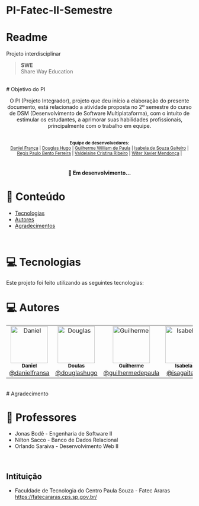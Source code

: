 # PI-Fatec-II-Semestre

# Readme
Projeto interdisciplinar


> <b>SWE</b> <br> Share Way Education

<br>
# Objetivo do PI

<p align="center">O PI (Projeto Integrador), projeto que deu início a elaboração do presente documento, está relacionado a atividade proposta no 2º semestre do curso de DSM (Desenvolvimento de Software Multiplataforma), com o intuito de estimular os estudantes, a aprimorar suas habilidades profissionais, principalmente com o trabalho em equipe.</p>
<br>


<div align="center">
  <sub><strong>Equipe de desenvolvedores: </strong> <br>
    <a href="https://github.com/danielfransa">Daniel França</a> |
    <a href="https://github.com/douglashugo">Douglas Hugo</a> |
    <a href="https://github.com/Guiiwillian">Guilherme William de Paula</a> |
    <a href="https://github.com/Isagaiteiro">Isabela de Souza Gaiteiro</a> |
    <a href="https://github.com/reginhoferreira">Regis Paulo Bento Ferreira</a> |
    <a href="https://github.com/Valdelainecristinaribeiro">Valdelaine Cristina Ribeiro</a> |
    <a href="https://github.com/witermendonca">Witer Xavier Mendonça</a> |
  </sub>
</div>

<br>
<h4 align="center"> 
	🚀 Em desenvolvimento...  
</h4>

# :pushpin: Conteúdo

- [Tecnologias](#computer-tecnologias)
- [Autores](#computer-autores)
- [Agradecimentos](#closed_book-professores)

<br>


# :computer: Tecnologias

Este projeto foi feito utilizando as seguintes tecnologias:


# :computer: Autores

<table>
  <tr>
    <td align="center">
      <a href="https://github.com/danielfransa">
        <img src="https://avatars.githubusercontent.com/u/102123924?v=4" width="100px;" alt="Daniel"/>
        <br />
        <sub>
          <b>Daniel</b>
        </sub>
       </a>
       <br />
       <a href="https://www.linkedin.com/in/danielfransa/" title="Linkedin">@danielfransa</a> 
       <br />
    </td> 
    <td align="center">
      <a href="https://github.com/douglashugo">
        <img src="https://avatars.githubusercontent.com/u/95046698?v=4" width="100px;" alt="Douglas"/>
        <br />
        <sub>
          <b>Doulas</b>
        </sub>
       </a>
       <br />
       <a href="https://www.linkedin.com/in/douglas-hugo-789358111/" title="Linkedin">@douglashugo</a>
       <br />
    </td>
     <td align="center">
      <a href="https://github.com/Guiiwillian">
        <img src="https://avatars.githubusercontent.com/u/102560517?v=4" width="100px;" alt="Guilherme"/>
        <br />
        <sub>
          <b>Guilherme</b>
        </sub>
       </a>
       <br />
       <a href="https://www.linkedin.com/in/guilherme-willian-de-paula-3421b1118/" title="Linkedin">@guilhermedepaula</a>
       <br />
    </td>
     <td align="center">
      <a href="https://github.com/Isagaiteiro">
        <img src="https://avatars.githubusercontent.com/u/97116169?v=4" width="100px;" alt="Isabela"/>
        <br />
        <sub>
          <b>Isabela</b>
        </sub>
       </a>
       <br />
       <a href="https://www.linkedin.com/in/isabela-gaiteiro-5576ba17b/" title="Linkedin">@isagaiteiro</a>
       <br />
    </td>
    <td align="center">
      <a href="https://github.com/reginhoferreira">
        <img src="https://avatars.githubusercontent.com/u/93953743?v=4" width="100px;" alt="Régis"/>
        <br />
        <sub>
          <b>Régis</b>
        </sub>
       </a>
       <br />
       <a href="" title="Linkedin">@</a>
       <br />
    </td>
    <td align="center">
      <a href="https://github.com/Valdelainecristinaribeiro">
        <img src="https://avatars.githubusercontent.com/u/101229879?s=400&u=8245d63629334397db8422a06b4c9edbe97c838a&v=4" width="100px;" alt="Valdelaine"/>
        <br />
        <sub>
          <b>Valdelaine</b>
        </sub>
       </a>
       <br />
       <a href="https://www.linkedin.com/in/valdelaine-cristina-ribeiro/" title="Linkedin">@valdelaineribeiro</a>
       <br />
    </td>
     <td align="center">
      <a href="https://github.com/witermendonca">
        <img src="https://avatars.githubusercontent.com/u/73801483?v=4" width="100px;" alt="Witer"/>
        <br />
        <sub>
          <b>Witer</b>
        </sub>
       </a>
       <br />
       <a href="https://www.linkedin.com/in/witermendonca/" title="Linkedin">@witermendonca</a>
       <br />
    </td>
  </tr>
  </table>
  <br>
  # Agradecimento 

# :closed_book: Professores
- Jonas Bodê -  Engenharia de Software II <br/>
- Nilton Sacco - Banco de Dados Relacional <br/>
- Orlando Saraiva - Desenvolvimento Web II <br/>

<br>

## Intituição
- Faculdade de Tecnologia do Centro Paula Souza - Fatec Araras<br/>
https://fatecararas.cps.sp.gov.br/

<br>
     
